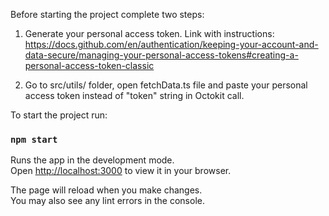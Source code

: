 Before starting the project complete two steps:

1. Generate your personal access token. Link with instructions:
https://docs.github.com/en/authentication/keeping-your-account-and-data-secure/managing-your-personal-access-tokens#creating-a-personal-access-token-classic

2. Go to src/utils/ folder, open fetchData.ts file and paste your personal access token instead of "token" string in Octokit call.


To start the project run:

### `npm start`

Runs the app in the development mode.\
Open [http://localhost:3000](http://localhost:3000) to view it in your browser.

The page will reload when you make changes.\
You may also see any lint errors in the console.
